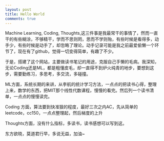 ```yaml
---
layout: post
title: Hello World
comments: true
---
```

Machine Learning, Coding, Thoughts,这三件事是我最常干的事情了，然而一直干的有些糊涂，不够精干，学而不思则罔，思而不学则殆，有些时候是看得多，动手少，有些时候是动手了，却忽略了理论。动手记录可能是我之前最爱偷懒一个环节了，现在有了github，觉得一切变得简单，有趣了不少。

于是，搭建了这个网站，主要做读书笔记的用途，克服自己手懒的毛病。我深知，无论Coding还是ML，都是粗懂皮毛，却一直得不到炉火纯青的地步，要想到这步，需要勤练习，多思考，多交流，多碰撞。

ML方面，系统长期的来讲，从李航的统计学习方法，一点点的把读书心得，整理上来，数学的东西，把MIT那个线性代数课程，慢慢的看完。然后列一个读书清单，一点点的慢慢读完。

Coding 方面，算法要到快准狠的程度，最好三次之内AC，先从简单的leetcode，cc150，一点点整理起，然后梯度的上升
    
Thoughts方面，没有什么指标，多读书，读书感想可以写到这。

东方欲晓，莫道君行早，多说无益，加油~

